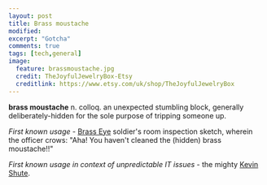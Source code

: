 ```yaml
---
layout: post
title: Brass moustache
modified:
excerpt: "Gotcha"
comments: true
tags: [tech,general]
image:
  feature: brassmoustache.jpg
  credit: TheJoyfulJewelryBox-Etsy
  creditlink: https://www.etsy.com/uk/shop/TheJoyfulJewelryBox
---
```


**brass moustache** n. colloq. an unexpected stumbling block, generally deliberately-hidden for the sole purpose of tripping someone up.

*First known usage* - [Brass Eye][BrassEye] soldier's room inspection sketch, wherein the officer crows: "Aha! You haven't cleaned the (hidden) brass moustache!!"

<em>First known usage in context of unpredictable IT issues</em> - the mighty [Kevin Shute][KevinShute].


[BrassEye]: http://en.wikipedia.org/wiki/Brass_Eye
[KevinShute]: https://en-gb.facebook.com/kevin.shute